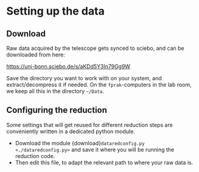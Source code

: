 # Setting up the data

## Download

Raw data acquired by the telescope gets synced to sciebo, and can be downloaded from here:

https://uni-bonn.sciebo.de/s/aKDd5Y3ln79Gg9W

Save the directory you want to work with on your system, and extract/decompress it if needed.
On the `fprak`-computers in the lab room, we keep all this in the directory `~/Data`.


## Configuring the reduction

Some settings that will get reused for different reduction steps are conveniently written in a dedicated python module.

* Download the module {download}`dataredconfig.py <./dataredconfig.py>` and save it where you will be running the reduction code.
* Then edit this file, to adapt the relevant path to where your raw data is.


